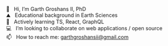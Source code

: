 👋  &nbsp;&nbsp;Hi, I’m Garth Groshans II, PhD <br/>
⛰️  &nbsp;&nbsp;Educational background in Earth Sciences <br/>
🌱  &nbsp;&nbsp;Actively learning TS, React, GraphQL <br/>
💻  &nbsp;&nbsp;I’m looking to collaborate on web applications / open source <br/>
📫  &nbsp;&nbsp;How to reach me: garthgroshansii@gmail.com <br/>


<!---
ggroshansii/ggroshansii is a ✨ special ✨ repository because its `README.md` (this file) appears on your GitHub profile.
You can click the Preview link to take a look at your changes.
--->
